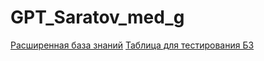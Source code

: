 # GPT_Saratov_med_g
[Расширенная база знаний](https://docs.google.com/document/d/1HB2dq8_lV8oWLzQiXiByanivNfTklF3w/edit)
[Таблица для тестирования БЗ](https://docs.google.com/spreadsheets/d/1U4J6GgcamnRmV7mjhcbXxhTIsJwOVyKPqAVnimcHtR0/edit?usp=sharing)

